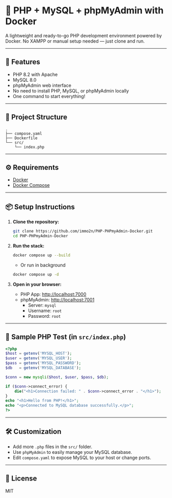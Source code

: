 # 🐘 PHP + MySQL + phpMyAdmin with Docker

A lightweight and ready-to-go PHP development environment powered by Docker. No XAMPP or manual setup needed — just clone and run.

---

## 🚀 Features

- PHP 8.2 with Apache
- MySQL 8.0
- phpMyAdmin web interface
- No need to install PHP, MySQL, or phpMyAdmin locally
- One command to start everything!

---

## 🧱 Project Structure

```
.
├── compose.yaml
├── Dockerfile
└── src/
    └── index.php
```

---

## ⚙️ Requirements

- [Docker](https://www.docker.com/)
- [Docker Compose](https://docs.docker.com/compose/)

---

## 📦 Setup Instructions

1. **Clone the repository:**

   ```bash
   git clone https://github.com/immo2n/PHP-PHPmyAdmin-Docker.git
   cd PHP-PHPmyAdmin-Docker
   ```

2. **Run the stack:**

   ```bash
   docker compose up --build
   ```
   - Or run in background
   ```bash
   docker compose up -d
   ```

3. **Open in your browser:**

   - PHP App: [http://localhost:7000](http://localhost:7000)
   - phpMyAdmin: [http://localhost:7001](http://localhost:7001)
     - Server: `mysql`
     - Username: `root`
     - Password: `root`

---

## 🧪 Sample PHP Test (in `src/index.php`)

```php
<?php
$host = getenv('MYSQL_HOST');
$user = getenv('MYSQL_USER');
$pass = getenv('MYSQL_PASSWORD');
$db   = getenv('MYSQL_DATABASE');

$conn = new mysqli($host, $user, $pass, $db);

if ($conn->connect_error) {
    die("<h1>Connection failed: " . $conn->connect_error . "</h1>");
}
echo "<h1>Hello from PHP!</h1>";
echo "<p>Connected to MySQL database successfully.</p>";
?>
```

---

## 🛠️ Customization

- Add more `.php` files in the `src/` folder.
- Use `phpMyAdmin` to easily manage your MySQL database.
- Edit `compose.yaml` to expose MySQL to your host or change ports.

---

## 📄 License

MIT
